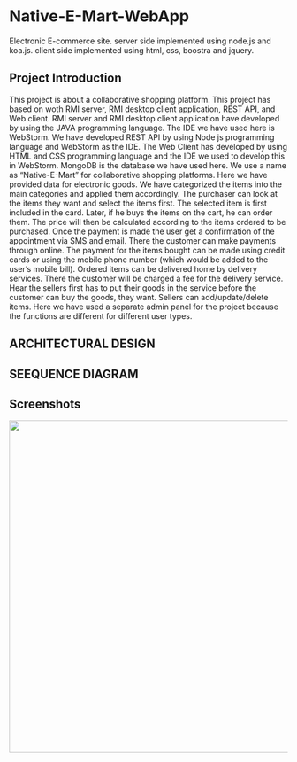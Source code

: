 # Native-E-Mart-WebApp
Electronic E-commerce site. server side implemented using node.js and koa.js. client side implemented using html, css, boostra and jquery.

## Project Introduction
This project is about a collaborative shopping platform. This project has based on woth RMI server, RMI desktop client application, REST API, and Web client. RMI server and RMI desktop client application have developed by using the JAVA programming language. The IDE we have used here is WebStorm.  We have developed REST API by using Node js programming language and WebStorm as the IDE. The Web Client has developed by using HTML and CSS programming language and the IDE we used to develop this in WebStorm. MongoDB is the database we have used here. 
We use a name as “Native-E-Mart” for collaborative shopping platforms. Here we have provided data for electronic goods. We have categorized the items into the main categories and applied them accordingly. The purchaser can look at the items they want and select the items first. The selected item is first included in the card. Later, if he buys the items on the cart, he can order them. The price will then be calculated according to the items ordered to be purchased. Once the payment is made the user get a confirmation of the appointment via SMS and email. 
There the customer can make payments through online. The payment for the items bought can be made using credit cards or using the mobile phone number (which would be added to the user’s mobile bill). Ordered items can be delivered home by delivery services. There the customer will be charged a fee for the delivery service. 
Hear the sellers first has to put their goods in the service before the customer can buy the goods, they want. Sellers can add/update/delete items. Here we have used a separate admin panel for the project because the functions are different for different user types. 


## ARCHITECTURAL DESIGN 



## SEEQUENCE DIAGRAM






## Screenshots


<img width="600" hight="500" alt=" " src="/resources/Picture20.png">
